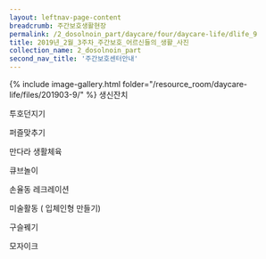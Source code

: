 ```yaml
--- 
layout: leftnav-page-content 
breadcrumb: 주간보호생활현장 
permalink: /2_dosolnoin_part/daycare/four/daycare-life/dlife_9
title: 2019년_2월_3주차_주간보호_어르신들의_생활_사진
collection_name: 2_dosolnoin_part
second_nav_title: '주간보호센터안내' 
---
```

{% include image-gallery.html folder="/resource_room/daycare-life/files/201903-9/" %}
생신잔치

투호던지기

퍼즐맞추기

만다라
생활체육

큐브놀이

손율동 레크레이션

미술활동 ( 입체인형 만들기)

구슬꿰기

모자이크